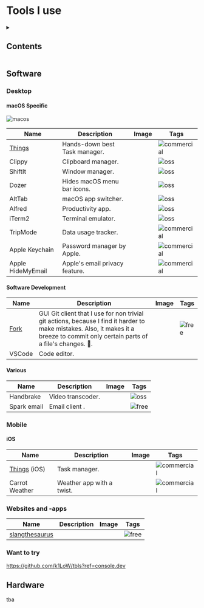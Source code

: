 
<!-- markdownlint-disable -->

<p align="center">
  <!-- github-banner-start -->
    <h1>Tools I use</h1>
  <!-- github-banner-end -->
</p>

<!-- markdownlint-restore -->

<!-- tag definitions -->
<!-- usage: ![mytag]  https://shields.io/badges -->

[oss]: https://img.shields.io/badge/pricing-open--source-green
[free]: https://img.shields.io/badge/pricing-free-yellow
[macos]: https://img.shields.io/badge/-macOS-000?logo=apple
[commercial]: https://img.shields.io/badge/pricing-commercial-orange
<details>

<summary><h2>Contents</h2></summary>

- [Software](#software)
  - [Desktop](#desktop)
  - [Mobile](#mobile)
  - [Websites and -apps](#websites-and--apps)
  - [Want to try](#want-to-try)
- [Hardware](#hardware)

</details>

<!-- TODO: use more emojis https://emojipedia.org/building-construction  -->
<!-- TODO: use more funny words https://www.slangthesaurus.com/synonyms/excited  -->

## Software

### Desktop

#### macOS Specific

![macos]

| Name                                       | Description                    | Image | Tags          |
| ------------------------------------------ | ------------------------------ | ----- | ------------- |
| [Things](https://culturedcode.com/things/) | Hands-down best Task manager.  |       | ![commercial] |
| Clippy                                     | Clipboard manager.             |       | ![oss]        |
| ShiftIt                                    | Window manager.                |       | ![oss]        |
| Dozer                                      | Hides macOS menu bar icons.    |       | ![oss]        |
| AltTab                                     | macOS app switcher.            |       | ![oss]        |
| Alfred                                     | Productivity app.              |       | ![oss]        |
| iTerm2                                     | Terminal emulator.             |       | ![oss]        |
| TripMode                                   | Data usage tracker.            |       | ![commercial] |
| Apple Keychain                             | Password manager by Apple.     |       | ![commercial] |
| Apple HideMyEmail                          | Apple's email privacy feature. |       | ![commercial] |

#### Software Development

| Name                         | Description                                                                                                                                                                              | Image | Tags    |
| ---------------------------- | ---------------------------------------------------------------------------------------------------------------------------------------------------------------------------------------- | ----- | ------- |
| [Fork](https://git-fork.com) | GUI Git client that I use for non trivial git actions, because I find it harder to make mistakes. Also, it makes it a breeze to commit only certain parts of a file's changes. :rocket:. |       | ![free] |
| VSCode                       | Code editor.                                                                                                                                                                             |       |         |  |

#### Various

| Name        | Description       | Image | Tags    |
| ----------- | ----------------- | ----- | ------- |
| Handbrake   | Video transcoder. |       | ![oss]  |
| Spark email | Email client .    |       | ![free] |

### Mobile

#### iOS

| Name                                              | Description               | Image | Tags          |
| ------------------------------------------------- | ------------------------- | ----- | ------------- |
| [Things](https://culturedcode.com/things/)  (iOS) | Task manager.             |       | ![commercial] |
| Carrot Weather                                    | Weather app with a twist. |       | ![commercial] |

<!--|            | Shortcuts     automation app. |       | ![ios] | -->

### Websites and -apps

| Name                                                           | Description | Image | Tags    |
| -------------------------------------------------------------- | ----------- | ----- | ------- |
| [slangthesaurus](https://www.slangthesaurus.com/synonyms/tool) |             |       | ![free] |

### Want to try

<https://github.com/k1LoW/tbls?ref=console.dev>

## Hardware

tba

<!-- ### Home Improvement Tools

| Name   | Description           | Image | Tags |
| ------ | --------------------- | ----- | ---- |
| Tool 6 | Description of Tool 6 |       |      |
| Tool 7 | Description of Tool 7 |       |      |

### Gardening Tools

| Name   | Description           | Image | Tags |
| ------ | --------------------- | ----- | ---- |
| Tool 8 | Description of Tool 8 |       |      |
| Tool 9 | Description of Tool 9 |       |      |
-->
<!-- 

TODO/Ideas 
- Add a section for "Tools I want to buy"
- Add a section for "Tools I have bought but don't use" (?)
- maybe create separate repo for stuff I like (so movies, music etc.)

funkengrooven
-->

